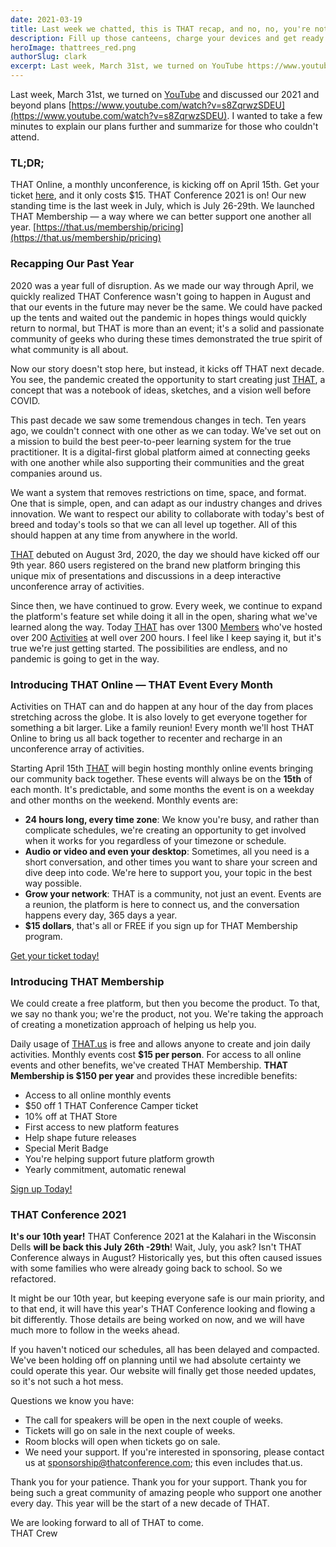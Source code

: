 ```yaml
---
date: 2021-03-19
title: Last week we chatted, this is THAT recap, and no, no, you're not in trouble.
description: Fill up those canteens, charge your devices and get ready for summer camp. Monthly events start April 15th, THAT Conference update, and THAT Membership.
heroImage: thattrees_red.png
authorSlug: clark
excerpt: Last week, March 31st, we turned on YouTube https://www.youtube.com/watch?v=s8ZqrwzSDEU and discussed our 2021 and beyond plans. I wanted to take a few minutes to explain our plans further and summarize for those who couldn't attend.
---
```


Last week, March 31st, we turned on [YouTube](https://youtube.com/c/thatconference) and discussed our 2021 and beyond plans [https://www.youtube.com/watch?v=s8ZqrwzSDEU](https://www.youtube.com/watch?v=s8ZqrwzSDEU). I wanted to take a few minutes to explain our plans further and summarize for those who couldn't attend.

### TL;DR;

THAT Online, a monthly unconference, is kicking off on April 15th. Get your ticket [here](https://that.us/events/thatus/2021-4), and it only costs \$15.
THAT Conference 2021 is on! Our new standing time is the last week in July, which is July 26-29th.
We launched THAT Membership — a way where we can better support one another all year. [https://that.us/membership/pricing](https://that.us/membership/pricing)

### Recapping Our Past Year

2020 was a year full of disruption. As we made our way through April, we quickly realized THAT Conference wasn't going to happen in August and that our events in the future may never be the same. We could have packed up the tents and waited out the pandemic in hopes things would quickly return to normal, but THAT is more than an event; it's a solid and passionate community of geeks who during these times demonstrated the true spirit of what community is all about.

Now our story doesn't stop here, but instead, it kicks off THAT next decade. You see, the pandemic created the opportunity to start creating just [THAT](https://that.us), a concept that was a notebook of ideas, sketches, and a vision well before COVID.

This past decade we saw some tremendous changes in tech. Ten years ago, we couldn't connect with one other as we can today. We've set out on a mission to build the best peer-to-peer learning system for the true practitioner. It is a digital-first global platform aimed at connecting geeks with one another while also supporting their communities and the great companies around us.

We want a system that removes restrictions on time, space, and format. One that is simple, open, and can adapt as our industry changes and drives innovation. We want to respect our ability to collaborate with today's best of breed and today's tools so that we can all level up together. All of this should happen at any time from anywhere in the world.

[THAT](https://that.us) debuted on August 3rd, 2020, the day we should have kicked off our 9th year. 860 users registered on the brand new platform bringing this unique mix of presentations and discussions in a deep interactive unconference array of activities.

Since then, we have continued to grow. Every week, we continue to expand the platform's feature set while doing it all in the open, sharing what we've learned along the way. Today [THAT](https://that.us) has over 1300 [Members](https://that.us/members) who've hosted over 200 [Activities](https://that.us/activities) at well over 200 hours. I feel like I keep saying it, but it's true we're just getting started. The possibilities are endless, and no pandemic is going to get in the way.

### Introducing THAT Online — THAT Event Every Month

Activities on THAT can and do happen at any hour of the day from places stretching across the globe. It is also lovely to get everyone together for something a bit larger. Like a family reunion! Every month we'll host THAT Online to bring us all back together to recenter and recharge in an unconference array of activities.

Starting April 15th [THAT](https://that.us) will begin hosting monthly online events bringing our community back together. These events will always be on the **15th** of each month. It's predictable, and some months the event is on a weekday and other months on the weekend. Monthly events are:

- **24 hours long, every time zone**: We know you're busy, and rather than complicate schedules, we're creating an opportunity to get involved when it works for you regardless of your timezone or schedule.
- **Audio or video and even your desktop**: Sometimes, all you need is a short conversation, and other times you want to share your screen and dive deep into code. We're here to support you, your topic in the best way possible.
- **Grow your network**: THAT is a community, not just an event. Events are a reunion, the platform is here to connect us, and the conversation happens every day, 365 days a year.
- **\$15 dollars**, that's all or FREE if you sign up for THAT Membership program.

[Get your ticket today!](https://that.us/events/thatus/2021-4)

### Introducing THAT Membership

We could create a free platform, but then you become the product. To that, we say no thank you; we're the product, not you. We're taking the approach of creating a monetization approach of helping us help you.

Daily usage of [THAT.us](https://that.us) is free and allows anyone to create and join daily activities. Monthly events cost **\$15 per person**. For access to all online events and other benefits, we've created THAT Membership. **THAT Membership is \$150 per year** and provides these incredible benefits:

- Access to all online monthly events
- \$50 off 1 THAT Conference Camper ticket
- 10% off at THAT Store
- First access to new platform features
- Help shape future releases
- Special Merit Badge
- You're helping support future platform growth
- Yearly commitment, automatic renewal

[Sign up Today!](https://that.us/membership/pricing)

### THAT Conference 2021

**It's our 10th year!** THAT Conference 2021 at the Kalahari in the Wisconsin Dells **will be back this July 26th -29th**! Wait, July, you ask? Isn't THAT Conference always in August? Historically yes, but this often caused issues with some families who were already going back to school. So we refactored.

It might be our 10th year, but keeping everyone safe is our main priority, and to that end, it will have this year's THAT Conference looking and flowing a bit differently. Those details are being worked on now, and we will have much more to follow in the weeks ahead.

If you haven't noticed our schedules, all has been delayed and compacted. We've been holding off on planning until we had absolute certainty we could operate this year. Our website will finally get those needed updates, so it's not such a hot mess.

Questions we know you have:

- The call for speakers will be open in the next couple of weeks.
- Tickets will go on sale in the next couple of weeks.
- Room blocks will open when tickets go on sale.
- We need your support. If you're interested in sponsoring, please contact us at [sponsorship@thatconference.com](mailto:sponsorship@thatconference.com); this even includes that.us.

Thank you for your patience. Thank you for your support. Thank you for being such a great community of amazing people who support one another every day. This year will be the start of a new decade of THAT.

We are looking forward to all of THAT to come.  
THAT Crew
